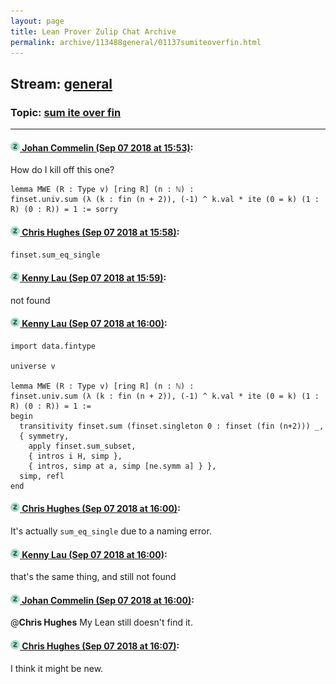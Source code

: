 ```yaml
---
layout: page
title: Lean Prover Zulip Chat Archive 
permalink: archive/113488general/01137sumiteoverfin.html
---
```


## Stream: [general](index.html)
### Topic: [sum ite over fin](01137sumiteoverfin.html)

---

#### [![Click to go to Zulip](../../assets/img/zulip2.png) Johan Commelin (Sep 07 2018 at 15:53)](https://leanprover.zulipchat.com/#narrow/stream/113488-general/topic/sum%20ite%20over%20fin/near/133512435):
How do I kill off this one?
```lean
lemma MWE (R : Type v) [ring R] (n : ℕ) :
finset.univ.sum (λ (k : fin (n + 2)), (-1) ^ k.val * ite (0 = k) (1 : R) (0 : R)) = 1 := sorry
```

#### [![Click to go to Zulip](../../assets/img/zulip2.png) Chris Hughes (Sep 07 2018 at 15:58)](https://leanprover.zulipchat.com/#narrow/stream/113488-general/topic/sum%20ite%20over%20fin/near/133512763):
`finset.sum_eq_single`

#### [![Click to go to Zulip](../../assets/img/zulip2.png) Kenny Lau (Sep 07 2018 at 15:59)](https://leanprover.zulipchat.com/#narrow/stream/113488-general/topic/sum%20ite%20over%20fin/near/133512793):
not found

#### [![Click to go to Zulip](../../assets/img/zulip2.png) Kenny Lau (Sep 07 2018 at 16:00)](https://leanprover.zulipchat.com/#narrow/stream/113488-general/topic/sum%20ite%20over%20fin/near/133512872):
```lean
import data.fintype

universe v

lemma MWE (R : Type v) [ring R] (n : ℕ) :
finset.univ.sum (λ (k : fin (n + 2)), (-1) ^ k.val * ite (0 = k) (1 : R) (0 : R)) = 1 :=
begin
  transitivity finset.sum (finset.singleton 0 : finset (fin (n+2))) _,
  { symmetry,
    apply finset.sum_subset,
    { intros i H, simp },
    { intros, simp at a, simp [ne.symm a] } },
  simp, refl
end
```

#### [![Click to go to Zulip](../../assets/img/zulip2.png) Chris Hughes (Sep 07 2018 at 16:00)](https://leanprover.zulipchat.com/#narrow/stream/113488-general/topic/sum%20ite%20over%20fin/near/133512883):
It's actually `sum_eq_single` due to a naming error.

#### [![Click to go to Zulip](../../assets/img/zulip2.png) Kenny Lau (Sep 07 2018 at 16:00)](https://leanprover.zulipchat.com/#narrow/stream/113488-general/topic/sum%20ite%20over%20fin/near/133512895):
that's the same thing, and still not found

#### [![Click to go to Zulip](../../assets/img/zulip2.png) Johan Commelin (Sep 07 2018 at 16:00)](https://leanprover.zulipchat.com/#narrow/stream/113488-general/topic/sum%20ite%20over%20fin/near/133512898):
@**Chris Hughes** My Lean still doesn't find it.

#### [![Click to go to Zulip](../../assets/img/zulip2.png) Chris Hughes (Sep 07 2018 at 16:07)](https://leanprover.zulipchat.com/#narrow/stream/113488-general/topic/sum%20ite%20over%20fin/near/133513251):
I think it might be new.

